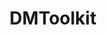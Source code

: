 ---
title: DMToolkit
crosslinks:
- DnD
- DnDBehindTheScreen
- Dungeons_and_Dragons
- mattcolville
---